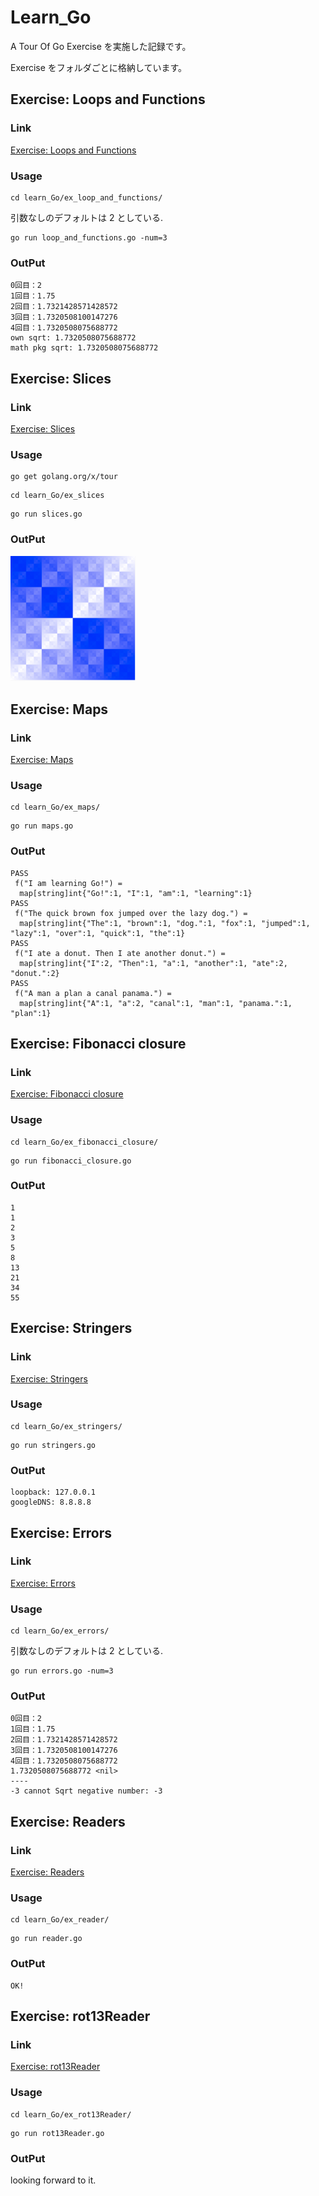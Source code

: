 # Learn_Go

A Tour Of Go Exercise を実施した記録です。

Exercise をフォルダごとに格納しています。

## Exercise: Loops and Functions

### Link

[Exercise: Loops and Functions](https://go-tour-jp.appspot.com/flowcontrol/8)

### Usage

```
cd learn_Go/ex_loop_and_functions/
```

引数なしのデフォルトは 2 としている.

```
go run loop_and_functions.go -num=3
```

### OutPut

```
0回目：2
1回目：1.75
2回目：1.7321428571428572
3回目：1.7320508100147276
4回目：1.7320508075688772
own sqrt: 1.7320508075688772
math pkg sqrt: 1.7320508075688772
```

## Exercise: Slices

### Link

[Exercise: Slices](https://go-tour-jp.appspot.com/moretypes/18)

### Usage

```
go get golang.org/x/tour
```

```
cd learn_Go/ex_slices
```

```
go run slices.go
```

### OutPut

<img src="images/exercise_slices.png" width="200px">

## Exercise: Maps

### Link

[Exercise: Maps](https://go-tour-jp.appspot.com/moretypes/23)

### Usage

```
cd learn_Go/ex_maps/
```

```
go run maps.go
```

### OutPut

```
PASS
 f("I am learning Go!") =
  map[string]int{"Go!":1, "I":1, "am":1, "learning":1}
PASS
 f("The quick brown fox jumped over the lazy dog.") =
  map[string]int{"The":1, "brown":1, "dog.":1, "fox":1, "jumped":1, "lazy":1, "over":1, "quick":1, "the":1}
PASS
 f("I ate a donut. Then I ate another donut.") =
  map[string]int{"I":2, "Then":1, "a":1, "another":1, "ate":2, "donut.":2}
PASS
 f("A man a plan a canal panama.") =
  map[string]int{"A":1, "a":2, "canal":1, "man":1, "panama.":1, "plan":1}
```

## Exercise: Fibonacci closure

### Link

[Exercise: Fibonacci closure](https://go-tour-jp.appspot.com/moretypes/26)

### Usage

```
cd learn_Go/ex_fibonacci_closure/
```

```
go run fibonacci_closure.go
```

### OutPut

```
1
1
2
3
5
8
13
21
34
55
```

## Exercise: Stringers

### Link

[Exercise: Stringers](https://go-tour-jp.appspot.com/methods/18)

### Usage

```
cd learn_Go/ex_stringers/
```

```
go run stringers.go
```

### OutPut

```
loopback: 127.0.0.1
googleDNS: 8.8.8.8
```

## Exercise: Errors

### Link

[Exercise: Errors](https://go-tour-jp.appspot.com/methods/20)

### Usage

```
cd learn_Go/ex_errors/
```

引数なしのデフォルトは 2 としている.

```
go run errors.go -num=3
```

### OutPut

```
0回目：2
1回目：1.75
2回目：1.7321428571428572
3回目：1.7320508100147276
4回目：1.7320508075688772
1.7320508075688772 <nil>
----
-3 cannot Sqrt negative number: -3
```

## Exercise: Readers

### Link

[Exercise: Readers](https://go-tour-jp.appspot.com/methods/22)

### Usage

```
cd learn_Go/ex_reader/
```

```
go run reader.go
```

### OutPut

```
OK!
```

## Exercise: rot13Reader

### Link

[Exercise: rot13Reader](https://go-tour-jp.appspot.com/methods/23)

### Usage

```
cd learn_Go/ex_rot13Reader/
```

```
go run rot13Reader.go
```

### OutPut

looking forward to it.
